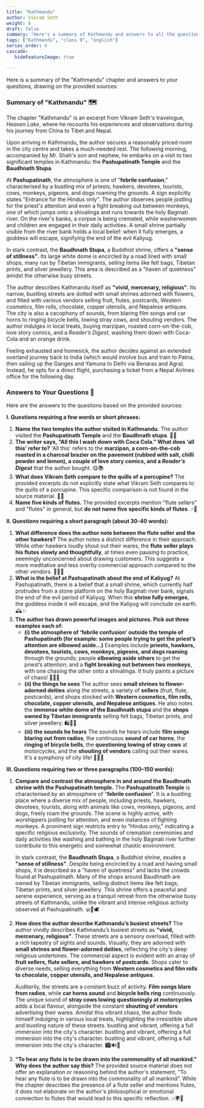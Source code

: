 ```yaml
---
title: "Kathmandu"
author: Vikram Seth
weight: 8
draft: false
summary: "Here's a summary of Kathmandu and answers to all the questions, presented for ease of understanding with emojis! 📚🤖 ..."
tags: ["Kathmandu", "class 9", "english"]
series_order: 8
cascade:
   hideFeatureImage: true

---
```


Here is a summary of the "Kathmandu" chapter and answers to your questions, drawing on the provided sources:

### Summary of "Kathmandu" 🗺️

The chapter "Kathmandu" is an excerpt from Vikram Seth's travelogue, *Heaven Lake*, where he recounts his experiences and observations during his journey from China to Tibet and Nepal.

Upon arriving in Kathmandu, the author secures a reasonably priced room in the city centre and takes a much-needed rest. The following morning, accompanied by Mr. Shah's son and nephew, he embarks on a visit to two significant temples in Kathmandu: the **Pashupatinath Temple** and the **Baudhnath Stupa**.

At **Pashupatinath**, the atmosphere is one of "**febrile confusion**," characterised by a bustling mix of priests, hawkers, devotees, tourists, cows, monkeys, pigeons, and dogs roaming the grounds. A sign explicitly states "Entrance for the Hindus only". The author observes people jostling for the priest's attention and even a fight breaking out between monkeys, one of which jumps onto a shivalinga and runs towards the holy Bagmati river. On the river's banks, a corpse is being cremated, while washerwomen and children are engaged in their daily activities. A small shrine partially visible from the river bank holds a local belief: when it fully emerges, a goddess will escape, signifying the end of the evil Kaliyug.

In stark contrast, the **Baudhnath Stupa**, a Buddhist shrine, offers a **"sense of stillness"**. Its large white dome is encircled by a road lined with small shops, many run by Tibetan immigrants, selling items like felt bags, Tibetan prints, and silver jewellery. This area is described as a "haven of quietness" amidst the otherwise busy streets.

The author describes Kathmandu itself as **"vivid, mercenary, religious"**. Its narrow, bustling streets are dotted with small shrines adorned with flowers, and filled with various vendors selling fruit, flutes, postcards, Western cosmetics, film rolls, chocolate, copper utensils, and Nepalese antiques. The city is also a cacophony of sounds, from blaring film songs and car horns to ringing bicycle bells, lowing stray cows, and shouting vendors. The author indulges in local treats, buying marzipan, roasted corn-on-the-cob, love story comics, and a *Reader’s Digest*, washing them down with Coca-Cola and an orange drink.

Feeling exhausted and homesick, the author decides against an extended overland journey back to India (which would involve bus and train to Patna, then sailing up the Ganges and Yamuna to Delhi via Benaras and Agra). Instead, he opts for a direct flight, purchasing a ticket from a Nepal Airlines office for the following day.

### Answers to Your Questions 💬

Here are the answers to the questions based on the provided sources:

**I. Questions requiring a few words or short phrases:**

1.  **Name the two temples the author visited in Kathmandu.**
    The author visited the **Pashupatinath Temple** and the **Baudhnath stupa**. 🙏🕌
2.  **The writer says, “All this I wash down with Coca Cola.” What does ‘all this’ refer to?**
    'All this' refers to the **marzipan, a corn-on-the-cob roasted in a charcoal brazier on the pavement (rubbed with salt, chilli powder and lemon), a couple of love story comics, and a *Reader’s Digest*** that the author bought. 😋📚
3.  **What does Vikram Seth compare to the quills of a porcupine?**
    The provided excerpts do not explicitly state what Vikram Seth compares to the quills of a porcupine. This specific comparison is not found in the source material. 🤷‍♀️
4.  **Name five kinds of flutes.**
    The provided excerpts mention "flute sellers" and "flutes" in general, but **do not name five specific kinds of flutes**. 🎶🤔

**II. Questions requiring a short paragraph (about 30-40 words):**

1.  **What difference does the author note between the flute seller and the other hawkers?**
    The author notes a distinct difference in their approach. While other hawkers loudly shout out their wares, the **flute seller plays his flutes slowly and thoughtfully**, at times even pausing to practice, seemingly unconcerned about drawing customers. This suggests a more meditative and less overtly commercial approach compared to the other vendors. 🧘‍♂️🎵
2.  **What is the belief at Pashupatinath about the end of Kaliyug?**
    At Pashupatinath, there is a belief that a small shrine, which currently half protrudes from a stone platform on the holy Bagmati river bank, signals the end of the evil period of Kaliyug. When this **shrine fully emerges**, the goddess inside it will escape, and the Kaliyug will conclude on earth. 🕰️✨
3.  **The author has drawn powerful images and pictures. Pick out three examples each of:**
    *   **(i) the atmosphere of ‘febrile confusion’ outside the temple of Pashupatinath (for example: some people trying to get the priest’s attention are elbowed aside...)**
        Examples include **priests, hawkers, devotees, tourists, cows, monkeys, pigeons, and dogs roaming** through the grounds; people **elbowing aside others** to get the priest’s attention; and a **fight breaking out between two monkeys**, with one chasing the other onto a shivalinga. It truly paints a picture of chaos! 🐒🐮🐾
    *   **(ii) the things he sees**
        The author sees **small shrines to flower-adorned deities** along the streets, a variety of **sellers** (fruit, flute, postcards), and shops stocked with **Western cosmetics, film rolls, chocolate, copper utensils, and Nepalese antiques**. He also notes the **immense white dome of the Baudhnath stupa** and the **shops owned by Tibetan immigrants** selling felt bags, Tibetan prints, and silver jewellery. 🛍️🌸✨
    *   **(iii) the sounds he hears**
        The sounds he hears include **film songs blaring out from radios**, the continuous **sound of car horns**, the **ringing of bicycle bells**, the **questioning lowing of stray cows** at motorcycles, and the **shouting of vendors** calling out their wares. It's a symphony of city life! 📢🚗🔔

**III. Questions requiring two or three paragraphs (100–150 words):**

1.  **Compare and contrast the atmosphere in and around the Baudhnath shrine with the Pashupatinath temple.**
    The **Pashupatinath Temple** is characterised by an atmosphere of "**febrile confusion**". It is a bustling place where a diverse mix of people, including priests, hawkers, devotees, tourists, along with animals like cows, monkeys, pigeons, and dogs, freely roam the grounds. The scene is highly active, with worshippers jostling for attention, and even instances of fighting monkeys. A prominent sign restricts entry to "Hindus only," indicating a specific religious exclusivity. The sounds of cremation ceremonies and daily activities like washing and bathing in the holy Bagmati river further contribute to this energetic and somewhat chaotic environment.

    In stark contrast, the **Baudhnath Stupa**, a Buddhist shrine, exudes a **"sense of stillness"**. Despite being encircled by a road and having small shops, it is described as a "haven of quietness" and lacks the crowds found at Pashupatinath. Many of the shops around Baudhnath are owned by Tibetan immigrants, selling distinct items like felt bags, Tibetan prints, and silver jewellery. This shrine offers a peaceful and serene experience, serving as a tranquil retreat from the otherwise busy streets of Kathmandu, unlike the vibrant and intense religious activity observed at Pashupatinath. 🕉️🙏🕊️
2.  **How does the author describe Kathmandu’s busiest streets?**
    The author vividly describes Kathmandu’s busiest streets as **"vivid, mercenary, religious"**. These streets are a sensory overload, filled with a rich tapestry of sights and sounds. Visually, they are adorned with **small shrines and flower-adorned deities**, reflecting the city's deep religious undertones. The commercial aspect is evident with an array of **fruit sellers, flute sellers, and hawkers of postcards**. Shops cater to diverse needs, selling everything from **Western cosmetics and film rolls to chocolate, copper utensils, and Nepalese antiques**.

    Auditorily, the streets are a constant buzz of activity. **Film songs blare from radios**, while **car horns sound** and **bicycle bells ring** continuously. The unique sound of **stray cows lowing questioningly at motorcycles** adds a local flavour, alongside the constant **shouting of vendors** advertising their wares. Amidst this vibrant chaos, the author finds himself indulging in various local treats, highlighting the irresistible allure and bustling nature of these streets.  bustling and vibrant, offering a full immersion into the city's character.  bustling and vibrant, offering a full immersion into the city's character.  bustling and vibrant, offering a full immersion into the city's character. 🏙️🔊👃
3.  **“To hear any flute is to be drawn into the commonality of all mankind.” Why does the author say this?**
    The provided source material does not offer an explanation or reasoning behind the author's statement, “To hear any flute is to be drawn into the commonality of all mankind”. While the chapter describes the presence of a flute seller and mentions flutes, it does not elaborate on the author's philosophical or emotional connection to flutes that would lead to this specific reflection. 🎶🌍🤔